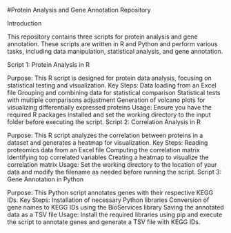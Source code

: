 #Protein Analysis and Gene Annotation Repository

Introduction

This repository contains three scripts for protein analysis and gene annotation. These scripts are written in R and Python and perform various tasks, including data manipulation, statistical analysis, and gene annotation.

Script 1: Protein Analysis in R

Purpose: This R script is designed for protein data analysis, focusing on statistical testing and visualization.
Key Steps:
Data loading from an Excel file
Grouping and combining data for statistical comparison
Statistical tests with multiple comparisons adjustment
Generation of volcano plots for visualizing differentially expressed proteins
Usage: Ensure you have the required R packages installed and set the working directory to the input folder before executing the script.
Script 2: Correlation Analysis in R

Purpose: This R script analyzes the correlation between proteins in a dataset and generates a heatmap for visualization.
Key Steps:
Reading proteomics data from an Excel file
Computing the correlation matrix
Identifying top correlated variables
Creating a heatmap to visualize the correlation matrix
Usage: Set the working directory to the location of your data and modify the filename as needed before running the script.
Script 3: Gene Annotation in Python

Purpose: This Python script annotates genes with their respective KEGG IDs.
Key Steps:
Installation of necessary Python libraries
Conversion of gene names to KEGG IDs using the BioServices library
Saving the annotated data as a TSV file
Usage: Install the required libraries using pip and execute the script to annotate genes and generate a TSV file with KEGG IDs.
